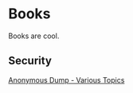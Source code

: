 # Books

Books are cool.

## Security

[Anonymous Dump - Various Topics](github.com/CaseAnon/Dump/blob/master/Links.txt)